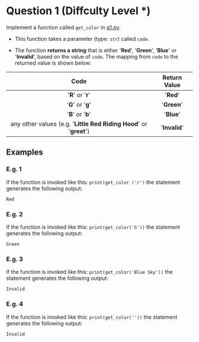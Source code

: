 # Question 1 (Diffculty Level *)

Implement a function called `get_color` in [q1.py](../questions/q1.py).

- This function takes a parameter (type: `str`) called `code`.

- The function **returns a string** that is either '**Red**', '**Green**', '**Blue**' or '**Invalid**', based on the value of `code`. The mapping from `code` to the returned value is shown below:

| Code             | Return Value |
|:----------------:|:------------:|
|'**R**' or '**r**'|'**Red**'     |
|'**G**' or '**g**'|'**Green**'   |
|'**B**' or '**b**'|'**Blue**'    |
|any other values (e.g. '**Little Red Riding Hood**' or '**greet**') | '**Invalid**'|

## Examples

### E.g. 1

If the function is invoked like this: `print(get_color ('r')` the statement generates the following output:

```code
Red
```

### E.g. 2

If the function is invoked like this: `print(get_color('G'))` the statement generates the following output:

```code
Green
```

### E.g. 3

If the function is invoked like this: `print(get_color('Blue Sky'))` the statement generates the following output:

```code
Invalid
```

### E.g. 4

If the function is invoked like this: `print(get_color(''))` the statement generates the following output:

```code
Invalid
```
